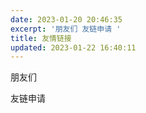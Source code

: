 ```yaml
---
date: 2023-01-20 20:46:35
excerpt: '朋友们 友链申请 '
title: 友情链接
updated: 2023-01-22 16:40:11
---
```

朋友们

<div id="qexo-friends"></div>
<link rel="stylesheet" href="https://cdn.jsdelivr.net/npm/qexo-static@1.1.3/hexo/friends/friends.css"/>
<script src="https://cdn.jsdelivr.net/npm/qexo-static@1.1.3/hexo/friends/friends.js"></script>
<script>loadQexoFriends("qexo-friends", "https://blog.admin.647382.xyz")</script>

友链申请

<div id="friends-api"></div>
<script src="https://unpkg.com/qexo-friends/friends-api.js"></script>
<script>qexo_friend_api("friends-api","https://blog.admin.647382.xyz");</script>
